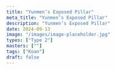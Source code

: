 ```yaml
---
title: "Yunmen’s Exposed Pillar"
meta_title: "Yunmen’s Exposed Pillar"
description: "Yunmen’s Exposed Pillar"
date: 2024-09-13
image: "/images/image-placeholder.jpg"
types: ["Type 2"]
masters: [""]
tags: ["Koan"]
draft: false
---
```


